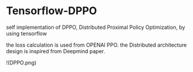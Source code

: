 # Tensorflow-DPPO
self implementation of DPPO, Distributed Proximal Policy Optimization, by using tensorflow

the loss calculation is used from OPENAI PPO.
the Distributed architecture design is inspired from Deepmind paper.

!(DPPO.png)

